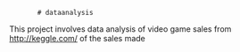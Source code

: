            # dataanalysis 
          
This project involves data analysis of video game sales from http://keggle.com/ of the sales made

